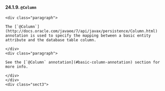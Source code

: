  #### 24.1.9. `@Column`

    <div class="paragraph">

    The [`@Column`](http://docs.oracle.com/javaee/7/api/javax/persistence/Column.html) annotation is used to specify the mapping between a basic entity attribute and the database table column.

    </div>
    <div class="paragraph">

    See the [`@Column` annotation](#basic-column-annotation) section for more info.

    </div>
    </div>
    <div class="sect3">